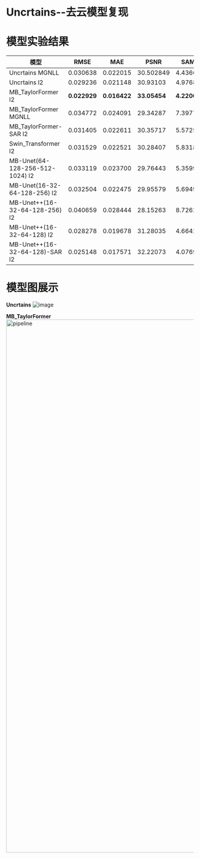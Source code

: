 # Uncrtains--去云模型复现

# 模型实验结果  
模型 | RMSE | MAE | PSNR | SAM | SSIM 
--- | --- | --- | --- | --- | ---
Uncrtains MGNLL | 0.030638 | 0.022015 | 30.502849 | 4.43660 | 0.92405
Uncrtains l2 | 0.029236 | 0.021148 | 30.93103 | 4.97689 | 0.91461
MB_TaylorFormer l2 | **0.022929** | **0.016422** | **33.05454** | **4.22007** | **0.92842**
MB_TaylorFormer MGNLL | 0.034772 | 0.024091 | 29.34287 | 7.39779 | 0.81294 
MB_TaylorFormer-SAR l2 | 0.031405 |0.022611 |30.35717 | 5.57255 | 0.88887
Swin_Transformer l2 | 0.031529 | 0.022521 | 30.28407 | 5.83186 | 0.86723
MB-Unet(64-128-256-512-1024) l2 | 0.033119 | 0.023700 | 29.76443 | 5.35992 | 0.83499 
MB-Unet(16-32-64-128-256) l2 | 0.032504 | 0.022475 | 29.95579 | 5.69498 | 0.85839 
MB-Unet++(16-32-64-128-256) l2 | 0.040659 | 0.028444 | 28.15263 | 8.72629 | 0.88436
MB-Unet++(16-32-64-128) l2 | 0.028278 | 0.019678 | 31.28035 | 4.66427 | 0.91292
MB-Unet++(16-32-64-128)-SAR l2 | 0.025148 | 0.017571 | 32.22073 | 4.07692 | 0.92498





# 模型图展示
**Uncrtains**
![image](https://github.com/ZYJ-Group/Tanghy/assets/94824386/4c5ea776-4858-4f85-bfce-17913968d064)  


**MB_TaylorFormer**
<img width="1428" alt="pipeline" src="https://github.com/ZYJ-Group/Tanghy/assets/94824386/a62e793e-88c2-4452-8f3f-71d411baa22b">  
